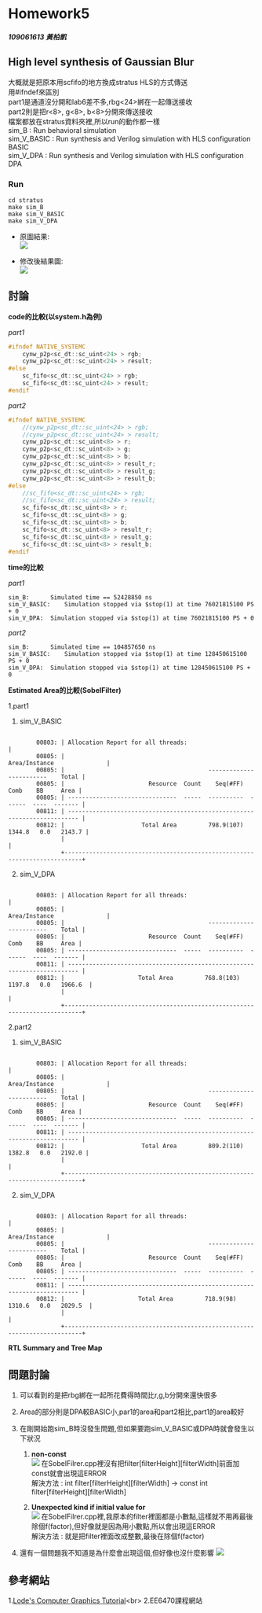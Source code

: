 # Homework5 

##### 109061613 黃柏凱


## High level synthesis of Gaussian Blur
  大概就是把原本用scfifo的地方換成stratus HLS的方式傳送<br>
  用#ifndef來區別<br>
  part1是通道沒分開和lab6差不多,rbg<24>綁在一起傳送接收<br>
  part2則是把r<8>, g<8>, b<8>分開來傳送接收<br>
  檔案都放在stratus資料夾裡,所以run的動作都一樣<br>
  sim_B       : Run behavioral simulation<br>
  sim_V_BASIC : Run synthesis and Verilog simulation with HLS configuration BASIC<br>
  sim_V_DPA   : Run synthesis and Verilog simulation with HLS configuration DPA<br>
### Run 
```
cd stratus
make sim_B
make sim_V_BASIC
make sim_V_DPA
```
* 原圖結果:<br>
    ![](https://github.com/twyayaya/ee6470/blob/master/hw5/hw5_part2/stratus/lena.bmp)


* 修改後結果圖:<br>
    ![](https://github.com/twyayaya/ee6470/blob/master/hw5/hw5_part2/stratus/lena_hw5_part2_test1.bmp)

## 討論
**code的比較(以system.h為例)**<br>

*part1*
  ```c++
  #ifndef NATIVE_SYSTEMC
	  cynw_p2p<sc_dt::sc_uint<24> > rgb;
	  cynw_p2p<sc_dt::sc_uint<24> > result;
  #else
	  sc_fifo<sc_dt::sc_uint<24> > rgb;
	  sc_fifo<sc_dt::sc_uint<24> > result;
  #endif
  ```
*part2*
```c++
#ifndef NATIVE_SYSTEMC
	//cynw_p2p<sc_dt::sc_uint<24> > rgb;
	//cynw_p2p<sc_dt::sc_uint<24> > result;
	cynw_p2p<sc_dt::sc_uint<8> > r;
	cynw_p2p<sc_dt::sc_uint<8> > g;
	cynw_p2p<sc_dt::sc_uint<8> > b;
	cynw_p2p<sc_dt::sc_uint<8> > result_r;
	cynw_p2p<sc_dt::sc_uint<8> > result_g;
	cynw_p2p<sc_dt::sc_uint<8> > result_b;
#else
	//sc_fifo<sc_dt::sc_uint<24> > rgb;
	//sc_fifo<sc_dt::sc_uint<24> > result;
	sc_fifo<sc_dt::sc_uint<8> > r;
	sc_fifo<sc_dt::sc_uint<8> > g;
	sc_fifo<sc_dt::sc_uint<8> > b;
	sc_fifo<sc_dt::sc_uint<8> > result_r;
	sc_fifo<sc_dt::sc_uint<8> > result_g;
	sc_fifo<sc_dt::sc_uint<8> > result_b;
#endif
```

**time的比較**<br>

*part1*
```
sim_B:		Simulated time == 52428850 ns
sim_V_BASIC:	Simulation stopped via $stop(1) at time 76021815100 PS + 0
sim_V_DPA:	Simulation stopped via $stop(1) at time 76021815100 PS + 0
```
*part2*
```
sim_B:		Simulated time == 104857650 ns
sim_V_BASIC:	Simulation stopped via $stop(1) at time 128450615100 PS + 0
sim_V_DPA:	Simulation stopped via $stop(1) at time 128450615100 PS + 0
```

**Estimated Area的比較(SobelFilter)**<br>

1.part1
  1. sim_V_BASIC
```

        00803: | Allocation Report for all threads:                                        |
        00805: |                                               Area/Instance               |
        00805: |                                         ------------------------    Total |
        00805: |                        Resource  Count    Seq(#FF)    Comb    BB     Area |
        00805: | -------------------------------  -----  ----------  ------  ----  ------- |
        00811: | ------------------------------------------------------------------------- |
        00812: |                      Total Area         798.9(107)  1344.8   0.0   2143.7 |
               |                                                                           |
               +---------------------------------------------------------------------------+
```
  2. sim_V_DPA
```

        00803: | Allocation Report for all threads:                                        |
        00805: |                                               Area/Instance               |
        00805: |                                         ------------------------    Total |
        00805: |                        Resource  Count    Seq(#FF)    Comb    BB     Area |
        00805: | -------------------------------  -----  ----------  ------  ----  ------- |
        00811: | ------------------------------------------------------------------------- |
        00812: |                     Total Area         768.8(103)  1197.8   0.0   1966.6  |
               |                                                                           |
               +---------------------------------------------------------------------------+
```

2.part2
  1. sim_V_BASIC
```

        00803: | Allocation Report for all threads:                                        |
        00805: |                                               Area/Instance               |
        00805: |                                         ------------------------    Total |
        00805: |                        Resource  Count    Seq(#FF)    Comb    BB     Area |
        00805: | -------------------------------  -----  ----------  ------  ----  ------- |
        00811: | ------------------------------------------------------------------------- |
        00812: |                      Total Area         809.2(110)  1382.8   0.0   2192.0 |
               |                                                                           |
               +---------------------------------------------------------------------------+
```
  2. sim_V_DPA
```

        00803: | Allocation Report for all threads:                                        |
        00805: |                                               Area/Instance               |
        00805: |                                         ------------------------    Total |
        00805: |                        Resource  Count    Seq(#FF)    Comb    BB     Area |
        00805: | -------------------------------  -----  ----------  ------  ----  ------- |
        00811: | ------------------------------------------------------------------------- |
        00812: |                     Total Area         718.9(98)   1310.6   0.0   2029.5  |
               |                                                                           |
               +---------------------------------------------------------------------------+
```
**RTL Summary and Tree Map**<br>



## 問題討論
1. 可以看到的是把rbg綁在一起所花費得時間比r,g,b分開來還快很多
2. Area的部分則是DPA較BASIC小,par1的area和part2相比,part1的area較好
3. 在剛開始跑sim_B時沒發生問題,但如果要跑sim_V_BASIC或DPA時就會發生以下狀況
   1. **non-const**<br>
   	![](https://github.com/twyayaya/ee6470/blob/master/hw5/nospilt_sim_V_BASIC.jpg)
	在SobelFilrer.cpp裡沒有把filter[filterHeight][filterWidth]前面加const就會出現這ERROR<br>
	解決方法 : int filter[filterHeight][filterWidth] -> const int filter[filterHeight][filterWidth]<br>
	
   2. **Unexpected kind if initial value for**<br>
	![](https://github.com/twyayaya/ee6470/blob/master/hw5/nospilt_sim_V_BASIC2.jpg)
	在SobelFilrer.cpp裡,我原本的filter裡面都是小數點,這樣就不用再最後除個f(factor),但好像就是因為用小數點,所以會出現這ERROR<br>
	解決方法 : 就是把filter裡面改成整數,最後在除個f(factor)<br>

4. 還有一個問題我不知道是為什麼會出現這個,但好像也沒什麼影響
   ![](https://github.com/twyayaya/ee6470/blob/master/hw5/hw5_nouse.jpg)


## 參考網站
1.[Lode's Computer Graphics Tutorial](https://lodev.org/cgtutor/filtering.html#Gaussian_Blur_)<br>
2.EE6470課程網站<br>

